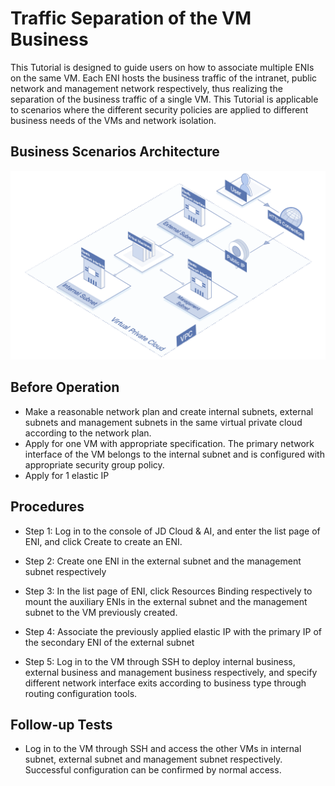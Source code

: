 # Traffic Separation of the VM Business

This Tutorial is designed to guide users on how to associate multiple ENIs on the same VM. Each ENI hosts the business traffic of the intranet, public network and management network respectively, thus realizing the separation of the business traffic of a single VM. This Tutorial is applicable to scenarios where the different security policies are applied to different business needs of the VMs and network isolation.

## Business Scenarios Architecture
![Traffic flow separation scenario](../../../../image/Networking/Elastic-Network-Interface/eni-002.png)

## Before Operation
- Make a reasonable network plan and create internal subnets, external subnets and management subnets in the same virtual private cloud according to the network plan.
- Apply for one VM with appropriate specification. The primary network interface of the VM belongs to the internal subnet and is configured with appropriate security group policy.
- Apply for 1 elastic IP

## Procedures
- Step 1: Log in to the console of JD Cloud & AI, and enter the list page of ENI, and click Create to create an ENI.

- Step 2: Create one ENI in the external subnet and the management subnet respectively

- Step 3: In the list page of ENI, click Resources Binding respectively to mount the auxiliary ENIs in the external subnet and the management subnet to the VM previously created.

- Step 4: Associate the previously applied elastic IP with the primary IP of the secondary ENI of the external subnet

- Step 5: Log in to the VM through SSH to deploy internal business, external business and management business respectively, and specify different network interface exits according to business type through routing configuration tools.

## Follow-up Tests
- Log in to the VM through SSH and access the other VMs in internal subnet, external subnet and management subnet respectively. Successful configuration can be confirmed by normal access.